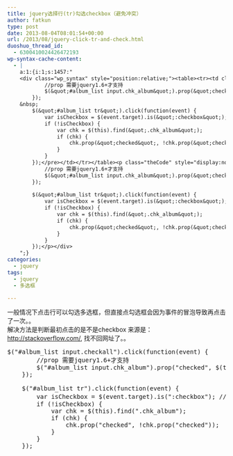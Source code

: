```yaml
---
title: jquery选择行(tr)勾选checkbox（避免冲突）
author: fatkun
type: post
date: 2013-08-04T08:01:54+00:00
url: /2013/08/jquery-click-tr-and-check.html
duoshuo_thread_id:
  - 6300410024426472193
wp-syntax-cache-content:
  - |
    a:1:{i:1;s:1457:"
    <div class="wp_syntax" style="position:relative;"><table><tr><td class="code"><pre class="js" style="font-family:monospace;">    $(&quot;#album_list input.checkall&quot;).click(function(event) {
            //prop 需要jquery1.6+才支持
            $(&quot;#album_list input.chk_album&quot;).prop(&quot;checked&quot;, $(this).prop(&quot;checked&quot;));
        });
    &nbsp;
        $(&quot;#album_list tr&quot;).click(function(event) {
            var isCheckbox = $(event.target).is(&quot;:checkbox&quot;); // 判断是否是checkbox本身
            if (!isCheckbox) {
                var chk = $(this).find(&quot;.chk_album&quot;);
                if (chk) {
                    chk.prop(&quot;checked&quot;, !chk.prop(&quot;checked&quot;));
                }
            }
        });</pre></td></tr></table><p class="theCode" style="display:none;">    $(&quot;#album_list input.checkall&quot;).click(function(event) {
            //prop 需要jquery1.6+才支持
            $(&quot;#album_list input.chk_album&quot;).prop(&quot;checked&quot;, $(this).prop(&quot;checked&quot;));
        });
    
        $(&quot;#album_list tr&quot;).click(function(event) {
            var isCheckbox = $(event.target).is(&quot;:checkbox&quot;); // 判断是否是checkbox本身
            if (!isCheckbox) {
                var chk = $(this).find(&quot;.chk_album&quot;);
                if (chk) {
                    chk.prop(&quot;checked&quot;, !chk.prop(&quot;checked&quot;));
                }
            }
        });</p></div>
    ";}
categories:
  - jquery
tags:
  - jquery
  - 多选框

---
```

一般情况下点击行可以勾选多选框，但直接点勾选框会因为事件的冒泡导致再点击了一次。。  
解决方法是判断最初点击的是不是checkbox
来源是：http://stackoverflow.com/, 找不回网址了。。
<pre escaped="true" lang="js">$("#album_list input.checkall").click(function(event) {
        //prop 需要jquery1.6+才支持
        $("#album_list input.chk_album").prop("checked", $(this).prop("checked"));
    });

    $("#album_list tr").click(function(event) {
        var isCheckbox = $(event.target).is(":checkbox"); // 判断是否是checkbox本身
        if (!isCheckbox) {
            var chk = $(this).find(".chk_album");
            if (chk) {
                chk.prop("checked", !chk.prop("checked"));
            }
        }
    });</pre>